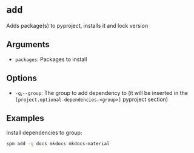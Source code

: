 # `add`

Adds package(s) to pyproject, installs it and lock version

## Arguments

- `packages`: Packages to install

## Options

- `-g`,`--group`: The group to add dependency to (it will be inserted in the `[project.optional-dependencies.<group>]` pyproject section)

## Examples

Install dependencies to group:

```bash
spm add -g docs mkdocs mkdocs-material
```
